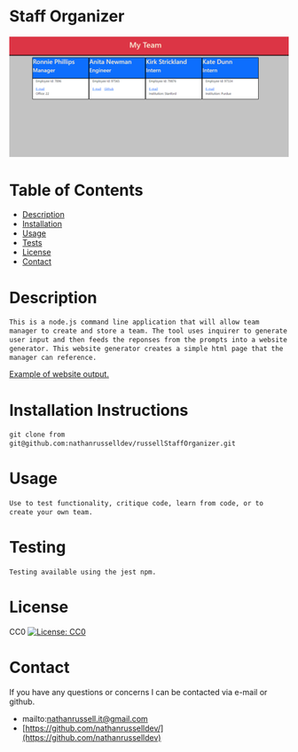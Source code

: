 # Staff Organizer

![Website Screenshot](./images/output_example.png)

# Table of Contents

  * [Description](#Description)
  * [Installation](#Installation)
  * [Usage](#Usage)
  * [Tests](#Testing)
  * [License](#License)
  * [Contact](#Contact)

# Description

    This is a node.js command line application that will allow team manager to create and store a team. The tool uses inquirer to generate user input and then feeds the reponses from the prompts into a website generator. This website generator creates a simple html page that the manager can reference. 
  
  [Example of website output.](index.html)

# Installation Instructions

    git clone from git@github.com:nathanrusselldev/russellStaffOrganizer.git
  
# Usage

    Use to test functionality, critique code, learn from code, or to create your own team. 
  

# Testing

    Testing available using the jest npm. 

# License

CC0
[![License: CC0](https://img.shields.io/badge/License-Apache%202.0-blue.svg)](https://opensource.org/licenses/Apache-2.0)

# Contact

If you have any questions or concerns I can be contacted via e-mail or github.

  * mailto:nathanrussell.it@gmail.com
  * [https://github.com/nathanrusselldev/](https://github.com/nathanrusselldev)